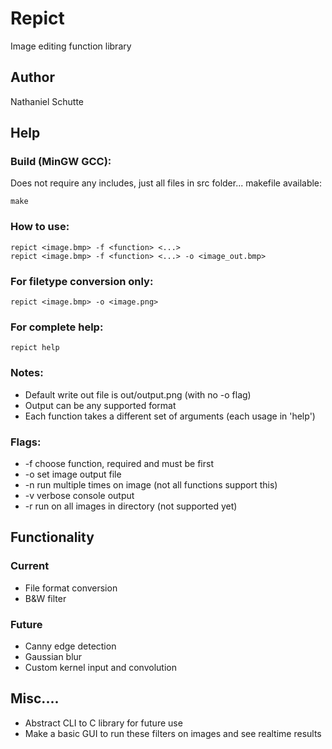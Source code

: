 # Repict
Image editing function library

## Author
Nathaniel Schutte

## Help
### Build (MinGW GCC):
Does not require any includes, just all files in src folder... makefile available:
```
make
```
### How to use:
```
repict <image.bmp> -f <function> <...>
repict <image.bmp> -f <function> <...> -o <image_out.bmp>
```
### For filetype conversion only:
```
repict <image.bmp> -o <image.png>
```
### For complete help:
```
repict help
```
### Notes:
- Default write out file is out/output.png (with no -o flag)
- Output can be any supported format
- Each function takes a different set of arguments (each usage in 'help')
### Flags:
- -f choose function, required and must be first
- -o set image output file
- -n run multiple times on image (not all functions support this)
- -v verbose console output
- -r run on all images in directory (not supported yet)

## Functionality
### Current
- File format conversion
- B&W filter
### Future
- Canny edge detection
- Gaussian blur
- Custom kernel input and convolution

## Misc....
- Abstract CLI to C library for future use
- Make a basic GUI to run these filters on images and see realtime results